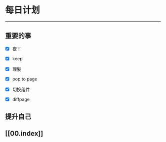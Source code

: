 
# 每日计划
---
## 重要的事

- [x]    夜丫
- [x]   keep
- [x]  理髮
- [x] pop to page 
- [x]  切换组件
- [x] diffpage



## 提升自己

  



## [[00.index]]










